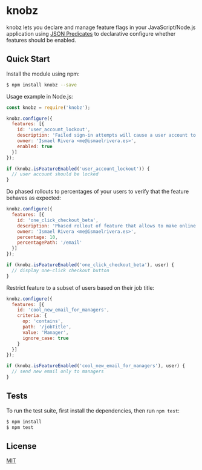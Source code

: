 # knobz
knobz lets you declare and manage feature flags in your JavaScript/Node.js application using [JSON Predicates](https://tools.ietf.org/id/draft-snell-json-test-01.html) to declarative configure whether features should be enabled.

## Quick Start

Install the module using npm:

```bash
$ npm install knobz --save
```

Usage example in Node.js:

```js
const knobz = require('knobz');

knobz.configure({
  features: [{
    id: 'user_account_lockout',
    description: 'Failed sign-in attempts will cause a user account to be locked.',
    owner: 'Ismael Rivera <me@ismaelrivera.es>',
    enabled: true
  }]
});

if (knobz.isFeatureEnabled('user_account_lockout')) {
  // user account should be locked
}
```

Do phased rollouts to percentages of your users to verify that the feature behaves as expected:

```js
knobz.configure({
  features: [{
    id: 'one_click_checkout_beta',
    description: 'Phased rollout of feature that allows to make online purchases with a single click.',
    owner: 'Ismael Rivera <me@ismaelrivera.es>',
    percentage: 10,
    percentagePath: '/email'
  }]
});

if (knobz.isFeatureEnabled('one_click_checkout_beta'), user) {
  // display one-click checkout button
}
```

Restrict feature to a subset of users based on their job title:

```js
knobz.configure({
  features: [{
    id: 'cool_new_email_for_managers',
    criteria: {
      op: 'contains',
      path: '/jobTitle',
      value: 'Manager',
      ignore_case: true
    }
  }]
});

if (knobz.isFeatureEnabled('cool_new_email_for_managers'), user) {
  // send new email only to managers
}
```

## Tests

  To run the test suite, first install the dependencies, then run `npm test`:

```bash
$ npm install
$ npm test
```

## License

[MIT](LICENSE)
